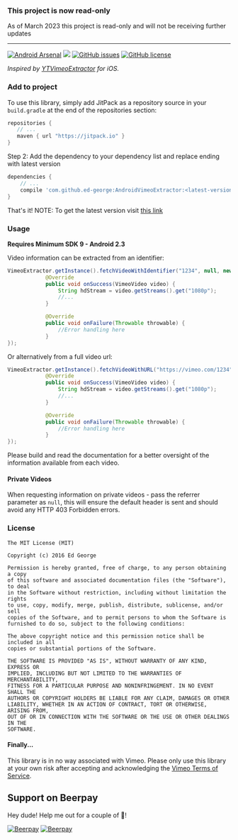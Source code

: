 ### This project is now read-only

As of March 2023 this project is read-only and will not be receiving further updates 

---

[![Android Arsenal](https://img.shields.io/badge/Android%20Arsenal-AndroidVimeoExtractor-brightgreen.svg?style=flat)](http://android-arsenal.com/details/1/3416) [![](https://jitpack.io/v/ed-george/AndroidVimeoExtractor.svg)](https://jitpack.io/#ed-george/AndroidVimeoExtractor) [![GitHub issues](https://img.shields.io/github/issues/ed-george/AndroidVimeoExtractor.svg)](https://github.com/ed-george/AndroidVimeoExtractor/issues) [![GitHub license](https://img.shields.io/badge/license-MIT-blue.svg)](https://raw.githubusercontent.com/ed-george/AndroidVimeoExtractor/master/LICENSE)


*Inspired by [YTVimeoExtractor](https://github.com/lilfaf/YTVimeoExtractor) for iOS.*

### Add to project 

To use this library, simply add JitPack as a repository source in your `build.gradle` at the end of the repositories section:

```groovy
repositories {
   // ...
   maven { url "https://jitpack.io" }
}
```

Step 2: Add the dependency to your dependency list and replace ending with latest version

```groovy
dependencies {
    // ...
    compile 'com.github.ed-george:AndroidVimeoExtractor:<latest-version>'
}
```

That's it!
NOTE: To get the latest version visit [this link](https://jitpack.io/#ed-george/AndroidVimeoExtractor)

### Usage

**Requires Minimum SDK 9 - Android 2.3**

Video information can be extracted from an identifier:

```java
VimeoExtractor.getInstance().fetchVideoWithIdentifier("1234", null, new OnVimeoExtractionListener() {
            @Override
            public void onSuccess(VimeoVideo video) {
                String hdStream = video.getStreams().get("1080p");
                //...
            }

            @Override
            public void onFailure(Throwable throwable) {
                //Error handling here
            }
});
```

Or alternatively from a full video url:

```java
VimeoExtractor.getInstance().fetchVideoWithURL("https://vimeo.com/1234", null, new OnVimeoExtractionListener() {
            @Override
            public void onSuccess(VimeoVideo video) {
                String hdStream = video.getStreams().get("1080p");
                //...
            }

            @Override
            public void onFailure(Throwable throwable) {
                //Error handling here
            }
});
```
Please build and read the documentation for a better oversight of the information available from each video.

#### Private Videos

When requesting information on private videos - pass the referrer parameter as `null`, this will ensure the default header is sent and should avoid any HTTP 403 Forbidden errors.

### License


    The MIT License (MIT)
    
    Copyright (c) 2016 Ed George
    
    Permission is hereby granted, free of charge, to any person obtaining a copy
    of this software and associated documentation files (the "Software"), to deal
    in the Software without restriction, including without limitation the rights
    to use, copy, modify, merge, publish, distribute, sublicense, and/or sell
    copies of the Software, and to permit persons to whom the Software is
    furnished to do so, subject to the following conditions:
    
    The above copyright notice and this permission notice shall be included in all
    copies or substantial portions of the Software.
    
    THE SOFTWARE IS PROVIDED "AS IS", WITHOUT WARRANTY OF ANY KIND, EXPRESS OR
    IMPLIED, INCLUDING BUT NOT LIMITED TO THE WARRANTIES OF MERCHANTABILITY,
    FITNESS FOR A PARTICULAR PURPOSE AND NONINFRINGEMENT. IN NO EVENT SHALL THE
    AUTHORS OR COPYRIGHT HOLDERS BE LIABLE FOR ANY CLAIM, DAMAGES OR OTHER
    LIABILITY, WHETHER IN AN ACTION OF CONTRACT, TORT OR OTHERWISE, ARISING FROM,
    OUT OF OR IN CONNECTION WITH THE SOFTWARE OR THE USE OR OTHER DEALINGS IN THE
    SOFTWARE.
    
#### Finally...

This library is in no way associated with Vimeo. Please only use this library at your own risk after accepting and acknowledging the [Vimeo Terms of Service](https://vimeo.com/terms).


## Support on Beerpay
Hey dude! Help me out for a couple of :beers:!

[![Beerpay](https://beerpay.io/ed-george/AndroidVimeoExtractor/badge.svg?style=beer-square)](https://beerpay.io/ed-george/AndroidVimeoExtractor)  [![Beerpay](https://beerpay.io/ed-george/AndroidVimeoExtractor/make-wish.svg?style=flat-square)](https://beerpay.io/ed-george/AndroidVimeoExtractor?focus=wish)
